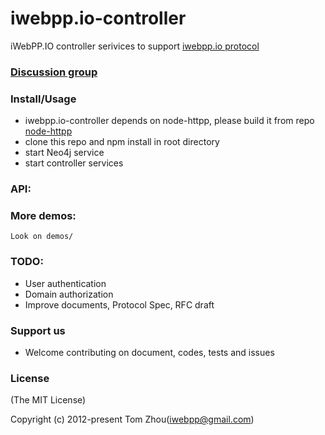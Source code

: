 # iwebpp.io-controller
iWebPP.IO controller serivices to support [iwebpp.io protocol](https://github.com/InstantWebP2P/iwebpp.io)

### [Discussion group](https://groups.google.com/d/forum/iwebpp)

### Install/Usage

* iwebpp.io-controller depends on node-httpp, please build it from repo [node-httpp](https://github.com/InstantWebP2P/node-httpp.git)
* clone this repo and npm install in root directory
* start Neo4j service
* start controller services

### API:

    
### More demos:

    Look on demos/

### TODO:

* User authentication
* Domain authorization
* Improve documents, Protocol Spec, RFC draft

### Support us

* Welcome contributing on document, codes, tests and issues

### License

(The MIT License)

Copyright (c) 2012-present Tom Zhou(iwebpp@gmail.com)
